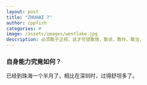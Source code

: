 ```yaml
---
layout: post
title: "ZHUHAI ?"
author: cppfish
categories: #
image: /assets/images/westlake.jpg
description: 必须敢于正视，这才可望敢想，敢说，敢作，敢当.
---
```




### 自身能力究竟如何？

已经到珠海一个半月了，相比在深圳时，过得舒坦多了。



